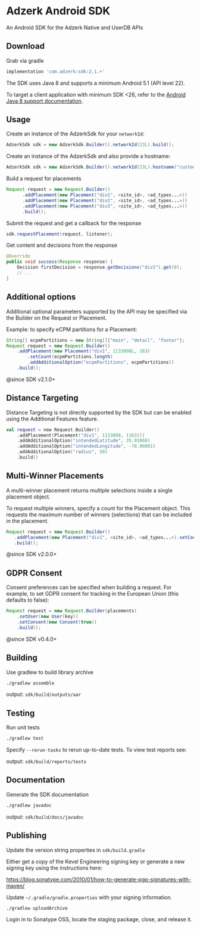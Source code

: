 # Adzerk Android SDK

An Android SDK for the Adzerk Native and UserDB APIs

## Download

Grab via gradle

```gradle
implementation 'com.adzerk:sdk:2.1.+'
```

The SDK uses Java 8 and supports a minimum Android 5.1 (API level 22).

To target a client application with minimum SDK <26, refer to the [Android Java 8 support documentation](https://developer.android.com/studio/write/java8-support).

## Usage

Create an instance of the AdzerkSdk for your `networkId`:

```java
AdzerkSdk sdk = new AdzerkSdk.Builder().networkId(23L).build();
```

Create an instance of the AdzerkSdk and also provide a hostname:

```java
AdzerkSdk sdk = new AdzerkSdk.Builder().networkId(23L).hostname("custom.host.com").build();
```

Build a request for placements

```java
Request request = new Request.Builder()
      .addPlacement(new Placement("div1", <site_id>, <ad_types...>))
      .addPlacement(new Placement("div2", <site_id>, <ad_types...>))
      .addPlacement(new Placement("div3", <site_id>, <ad_types...>))
      .build();
```

Submit the request and get a callback for the response

```java
sdk.requestPlacement(request, listener);
```

Get content and decisions from the response

```java
@Override
public void success(Response response) {
    Decision firstDecision = response.getDecisions("div1").get(0);
    // ...
}
```

## Additional options
Additional optional parameters supported by the API may be specified via the Builder on the Request or Placement.

Example: to specify eCPM partitions for a Placement:

```java
String[] ecpmPartitions = new String[]{"main", "detail", "footer"};
Request request = new Request.Builder()
    .addPlacement(new Placement("div1", 1133898L, 163)
        .setCount(ecpmPartitions.length)
        .addAdditionalOption("ecpmPartitions", ecpmPartitions))
    .build();
```

@since SDK v2.1.0+

## Distance Targeting

Distance Targeting is not directly supported by the SDK but can be enabled using the Additional Features feature.

```kotlin
val request = new Request.Builder()
    .addPlacement(Placement("div1", 1133898, (163)))
    .addAdditionalOption("intendedLatitude", 35.91868)
    .addAdditionalOption("intendedLongitude", -78.96001)
    .addAdditionalOption("radius", 50)
    .build()
```

## Multi-Winner Placements
A multi-winner placement returns multiple selections inside a single placement object.

To request multiple winners, specify a count for the Placement object. This requests the maximum number of winners (selections) that can be included in the placement.

```java
Request request = new Request.Builder()
   .addPlacement(new Placement("div1", <site_id>, <ad_types...>).setCount(3))
   .build();
```

@since SDK v2.0.0+

## GDPR Consent

Consent preferences can be specified when building a request. For example, to set GDPR consent for tracking in the European Union (this defaults to false):

```java
Request request = new Request.Builder(placements)
    .setUser(new User(key))
    .setConsent(new Consent(true))
    .build();
```

@since SDK v0.4.0+

## Building
Use gradlew to build library archive

```bash
./gradlew assemble
```
output: `sdk/build/outputs/aar`

## Testing
Run unit tests

```bash
./gradlew test
```
Specify `--rerun-tasks` to rerun up-to-date tests. To view test reports see:

output: `sdk/build/reports/tests`

## Documentation
Generate the SDK documentation

```bash
./gradlew javadoc
```

output: `sdk/build/docs/javadoc`

## Publishing
Update the version string properties in `sdk/build.gradle`

Either get a copy of the Kevel Engineering signing key or generate a new signing key using the instructions here:

https://blog.sonatype.com/2010/01/how-to-generate-pgp-signatures-with-maven/

Update `~/.gradle/gradle.properties` with your signing information.

```bash
./gradlew uploadArchive
```

Login in to Sonatype OSS, locate the staging package, close, and release it.

